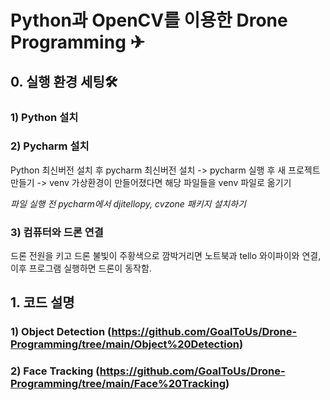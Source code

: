 # Python과 OpenCV를 이용한 Drone Programming ✈︎

## 0. 실행 환경 세팅🛠
### 1) Python 설치
### 2) Pycharm 설치
Python 최신버전 설치 후 pycharm 최신버전 설치 -> pycharm 실행 후 새 프로젝트 만들기 -> venv 가상환경이 만들어졌다면 해당 파일들을 venv 파일로 옮기기

*파일 실행 전 pycharm에서 djitellopy, cvzone 패키지 설치하기*
### 3) 컴퓨터와 드론 연결
드론 전원을 키고 드론 불빛이 주황색으로 깜박거리면 노트북과 tello 와이파이와 연결, 이후 프로그램 실행하면 드론이 동작함.

## 1. 코드 설명
### 1) Object Detection (https://github.com/GoalToUs/Drone-Programming/tree/main/Object%20Detection)
### 2) Face Tracking (https://github.com/GoalToUs/Drone-Programming/tree/main/Face%20Tracking)
